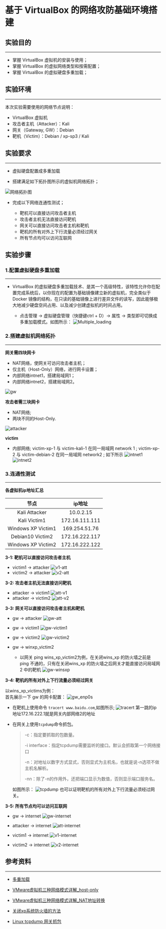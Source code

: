 # 基于 VirtualBox 的网络攻防基础环境搭建

## 实验目的
---

- 掌握 VirtualBox 虚拟机的安装与使用；
- 掌握 VirtualBox 的虚拟网络类型和按需配置；
- 掌握 VirtualBox 的虚拟硬盘多重加载；

## 实验环境
---
本次实验需要使用的网络节点说明：

- VirtualBox 虚拟机
- 攻击者主机（Attacker）：Kali
- 网关（Gateway, GW）：Debian
- 靶机（Victim）：Debian / xp-sp3 / Kali

## 实验要求
---

- 虚拟硬盘配置成多重加载

- 搭建满足如下拓扑图所示的虚拟机网络拓扑；

![网络拓扑图](img/Network_topology_diagram.png)

- 完成以下网络连通性测试；

  - 靶机可以直接访问攻击者主机
  - 攻击者主机无法直接访问靶机
  - 网关可以直接访问攻击者主机和靶机
  - 靶机的所有对外上下行流量必须经过网关
  - 所有节点均可以访问互联网

## 实验步骤

### 1.配置虚拟硬盘多重加载

---

- VirtualBox 的虚拟硬盘多重加载技术、是其一个高级特性，该特性允许你在配置完成系统后，以你现在的配置为基础镜像建立新的虚拟机，完全类似于 Docker 镜像的结构，在只读的基础镜像上进行差异文件的读写，因此能够极大地减少硬盘空间占用、以及减少创建虚拟机的时间占用。

  - 点击管理 -> 虚拟硬盘管理（快捷键ctrl + D）-> 属性 -> 类型即可切换成多重加载模式。如图所示：
  ![Multiple_loading](img/Multiple_loading.png)

### 2.搭建虚拟机网络拓扑

---

**网关需四块网卡**

- NAT网络，使网关可访问攻击者主机；
- 仅主机（Host-Only）网络，进行网卡设置；
- 内部网络intnet1，搭建局域网1；
- 内部网络intnet2，搭建局域网2。

![gw](img/gw.png)

**攻击者需三块网卡**

- NAT网络;
- 两块不同的Host-Only.

![attacker](img/attacker.png)

**victim**

- 内部网络;
victim-xp-1 与 victim-kali-1 在同一局域网 network 1 ; victim-xp-2 与 victim-debian-2 在同一局域网 network2 ;
如下所示
![intnet1](img/intnet1.png)
![intnet2](img/intnet2.png)

### 3.连通性测试

---

**各虚拟机ip地址汇总**

|节点|ip地址|
|:---:|:---:|
|Kali Attacker|10.0.2.15|
|Kali Victim1	|172.16.111.111|
|Windows XP Victim1|169.254.51.76|
|Debian10 Victim2|172.16.222.117|	
|Windows XP Victim2|172.16.222.122|

**3-1: 靶机可以直接访问攻击者主机**
- victim1 -> attacker
![v1-att](img/v1-att.png)
- victim2 -> attacker
![v2-att](img/v2-att.png)

**3-2: 攻击者主机无法直接访问靶机**
- attacker -> victim1
![att-v1](img/att-v1.png)
- attacker -> victim2
![att-v2](img/att-v2.png)

**3-3: 网关可以直接访问攻击者主机和靶机**
- gw -> attacker
![gw-att](img/gw-att.png)

- gw -> victim1
![gw-victim1](img/gw-victim1.png)

- gw -> victim2
![gw-victim2](img/gw-victim2.png)

- gw -> winxp_victim2
  - 以网关 ping wins_xp_victim2为例，在关闭wins_xp 的防火墙之前是 ping 不通的，只有在关闭wins_xp 的防火墙之后网关才能直接访问局域网2 中的靶机
![gw-winsxp](img/gw-winxp.png)

**3-4: 靶机的所有对外上下行流量必须经过网关**

以wins_xp_victims为例：  
首先展示一下 gw 的网卡配置：
![gw_enp0s](img/gw_enp0s.png)

- 在靶机上使用命令 `tracert www.baidu.com`,如图所示;
![tracert](img/tracert.png)
第一跳的ip地址172.16.222.1就是网关内部网络2的地址
- 在网关上使用`tcpdump`命令抓包。
  >-c：指定要抓取的包数量。
  >
  >-i interface：指定tcpdump需要监听的接口。默认会抓取第一个网络接口
  >
  >-n：对地址以数字方式显式，否则显式为主机名，也就是说-n选项不做主机名解析。
  >
  >-nn：除了-n的作用外，还把端口显示为数值，否则显示端口服务名。

  如图所示：
![tcpdump](img/tcpdump.png)
  也可以证明靶机的所有对外上下行流量必须经过网关。
  
**3-5: 所有节点均可以访问互联网**
- gw -> internet
![gw-internet](img/gw-internet.png)

- attacker -> internet
![att-internet](img/att-internet.png)

- victim1 -> internet
![v1-internet](img/v1-internet.png)

- victim2 -> internet
![v2-internet](img/v2-internet.png)

## 参考资料

---

- [多重加载](https://expoli.tech/articles/2021/06/07/1623066136894.html)

- [VMware虚拟机三种网络模式详解_host-only](https://www.linuxidc.com/Linux/2016-09/135521p3.htm)

- [VMware虚拟机三种网络模式详解_NAT地址转换](https://www.linuxidc.com/Linux/2016-09/135521p2.htm)

- [关闭xp系统防火墙的方法](https://www.xitongtiandi.net/wenzhang/xp/47059.html#:~:text=%E5%85%B3%E9%97%ADxp%E7%B3%BB%E7%BB%9F%E9%98%B2%E7%81%AB%E5%A2%99%E7%9A%84%E6%96%B9%E6%B3%95%201.%E9%BC%A0%E6%A0%87%E7%82%B9%E5%87%BB%E6%A1%8C%E9%9D%A2%E5%B7%A6%E4%B8%8B%E8%A7%92%E7%9A%84%E5%BC%80%E5%A7%8B%E6%8C%89%E9%92%AE%EF%BC%8C%E5%9C%A8%E5%BC%80%E5%A7%8B%E8%8F%9C%E5%8D%95%E4%B8%AD%E6%89%BE%E5%88%B0%E5%B9%B6%E6%89%93%E5%BC%80%E6%8E%A7%E5%88%B6%E9%9D%A2%E6%9D%BF%E9%80%89%E9%A1%B9%E3%80%82,2.%E6%8E%A5%E7%9D%80%E5%9C%A8%E6%8E%A7%E5%88%B6%E9%9D%A2%E6%9D%BF%E4%B8%AD%E6%89%BE%E5%88%B0%E2%80%9CWindows%E9%98%B2%E7%81%AB%E5%A2%99%E9%80%89%E9%A1%B9%E2%80%9D%E6%89%93%E5%BC%80%E3%80%82%203.%E5%9C%A8%E9%98%B2%E7%81%AB%E5%A2%99%E8%AE%BE%E7%BD%AE%E7%95%8C%E9%9D%A2%E4%B8%AD%E9%80%89%E6%8B%A9%E2%80%9C%E5%85%B3%E9%97%AD%E2%80%9D%EF%BC%8C%E6%8E%A5%E7%9D%80%E7%82%B9%E5%87%BB%E7%A1%AE%E5%AE%9A%E5%8D%B3%E5%8F%AF%E3%80%82)

- [Linux tcpdump 网关抓包](https://blog.csdn.net/qq_34730511/article/details/102661037)